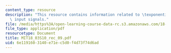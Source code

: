 ```yaml
---
content_type: resource
description: "This resource contains information related to \texponential and sinusoidal\
  \ input signals."
file: /media/https%3A/open-learning-course-data-rc.s3.amazonaws.com/18-03-differential-equations-spring-2010/6e1191603140e71ec5d0f4d73f74d6ad_MIT18_03S10_rec_09.pdf
file_type: application/pdf
resourcetype: Document
title: MIT18_03S10_rec_09.pdf
uid: 6e119160-3140-e71e-c5d0-f4d73f74d6ad
---
```


